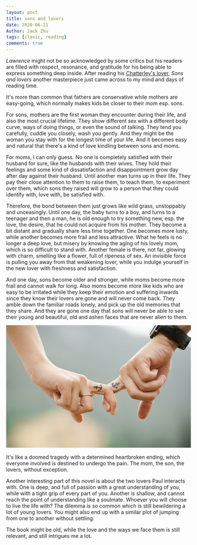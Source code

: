 ```yaml
---
layout: post
title: sons and lovers
date: 2020-06-21
Author: Jack Zhu
tags: [clasic, reading]
comments: true
---
```


*Lawrence* might not be so acknowledged by some critics but his readers are filled with respect, resonance, and gratitude for his being able to express something deep inside. After reading his [Chatterley's lover](2020-05-07-chatterley-lover.md), *Sons and lovers* another masterpiece just came across to my mind and days of reading time.

It's more than common that fathers are conservative while mothers are easy-going, which normally makes kids be closer to their mom esp. sons. 

For sons, mothers are the first woman they encounter during their life, and also the most crucial lifetime. They show different sex with a different body curve, ways of doing things, or even the sound of talking. They tend you carefully, cuddle you closely, wash you gently. And they might be the woman you stay with for the longest time of your life. And it becomes easy and natural that there's a kind of love kindling between sons and moms. 

For moms, I can only guess. No one is completely satisfied with their husband for sure, like the husbands with their wives. They hold their feelings and some kind of dissatisfaction and disappointment grow day after day against their husband. Until another man turns up in their life. They pay their close attention to them to raise them, to teach them, to experiment over them, which sons they raised will grow to a person that they could identify with, love with, be satisfied with.

Therefore, the bond between them just grows like wild grass, unstoppably and unceasingly. Until one day, the baby turns to a boy, and turns to a teenager and then a man, he is old enough to try something new, esp. the love, the desire, that he could not acquire from his mother. They become a bit distant and gradually share less time together. One becomes more lusty, while another becomes more frail and less attractive. What he feels is no longer a deep love, but misery by knowing the aging of his lovely mom, which is so difficult to stand with. Another female is there, not far, glowing with charm, smelling like a flower, full of ripeness of sex. An invisible force is pulling you away from that weakening lover, while you indulge yourself in the new lover with freshness and satisfaction.

And one day, sons become older and stronger, while moms become more frail and cannot walk for long. Also moms become more like kids who are easy to be irritated while they keep their emotion and suffering inwards since they know their lovers are gone and will never come back. They amble down the familiar roads lonely, and pick up the old memories that they share. And they are gone one day that sons will never be able to see their young and beautiful, old and ashen faces that are never alien to them.

![lover](../images/lover.png)

It's like a doomed tragedy with a determined heartbroken ending, which everyone involved is destined to undergo the pain. The mom, the son, the lovers, without exception.

Another interesting part of this novel is about the two lovers Paul interacts with. One is deep, and full of passion with a great understanding of you, while with a tight grip of every part of you. Another is shallow, and cannot reach the point of understanding like a soulmate. Whoever you will choose to live the life with? The dilemma is so common which is still bewildering a lot of young lovers. You might also end up with a similar plot of jumping from one to another without settling.

The book might be old, while the love and the ways we face them is still relevant, and still intrigues me a lot.